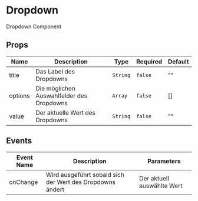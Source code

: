 # Dropdown

Dropdown Component

## Props

<!-- @vuese:Dropdown:props:start -->
|Name|Description|Type|Required|Default|
|---|---|---|---|---|
|title|Das Label des Dropdowns|`String`|`false`|""|
|options|Die möglichen Auswahlfelder des Dropdowns|`Array`|`false`|[]|
|value|Der aktuelle Wert des Dropdowns|`String`|`false`|""|

<!-- @vuese:Dropdown:props:end -->


## Events

<!-- @vuese:Dropdown:events:start -->
|Event Name|Description|Parameters|
|---|---|---|
|onChange|Wird ausgeführt sobald sich der Wert des Dropdowns ändert|Der aktuell auswählte Wert|

<!-- @vuese:Dropdown:events:end -->


